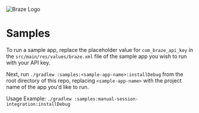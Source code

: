 ![Braze Logo](https://github.com/Appboy/appboy-android-sdk/blob/master/braze-logo.png)

# Samples

To run a sample app, replace the placeholder value for `com_braze_api_key` in the `src/main/res/values/braze.xml` file of the sample app you wish to run with your API key.

Next, run `./gradlew :samples:<sample-app-name>:installDebug` from the root directory of this repo, replacing `<sample-app-name>` with the project name of the app you'd like to run.

Usage Example:
`./gradlew :samples:manual-session-integration:installDebug`
